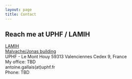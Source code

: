 ```yaml
---
layout: page
title: Contact
---
```


## Reach me at UPHF / LAMIH

[LAMIH](https://www.uphf.fr/LAMIH/en)<br/>
[Malvache/Jonas building](https://www.uphf.fr/LAMIH/fr/acces)<br/>
UPHF - Le Mont Houy
59313 Valenciennes Cedex 9, France<br/>
My office: TBD <br/>
antoine.gallais(at)uphf.fr<br/>
Phone: TBD
